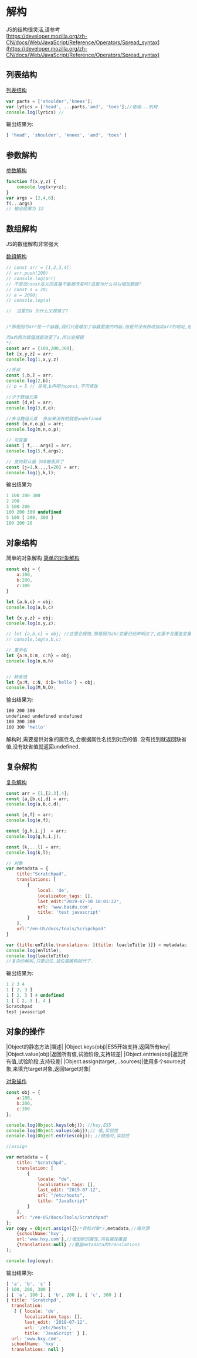 # 解构
JS的结构很灵活,请参考  
[https://developer.mozilla.org/zh-CN/docs/Web/JavaScript/Reference/Operators/Spread_syntax](https://developer.mozilla.org/zh-CN/docs/Web/JavaScript/Reference/Operators/Spread_syntax)

## 列表结构
[列表结构](js代码/解构/列表结构.js)
```js
var parts = ['shoulder','knees'];
var lytics = ['head', ...parts,'and', 'toes'];//使用...机构
console.log(lyrics) //
```
输出结果为:
```js
[ 'head', 'shoulder', 'knees', 'and', 'toes' ]
```

## 参数解构
[参数解构](js代码/解构/参数解构.js)
```js
function f(x,y,z) {
    console.log(x+y+z);
}
var args = [2,4,6];
f(...args)
// 输出结果为 12
```

## 数组解构
JS的数组解构非常强大  

[数组解构](js代码/解构/数组解构.js)
```js
// const arr = [1,2,3,4];
// arr.push(100)
// console.log(arr)
// 不是说const定义的变量不能被改变吗?这里为什么可以增加数据?
// const a = 20;
// a = 2000;
// console.log(a)

//  这里的a 为什么又报错了?


/*那是因为arr是一个容器,我们只是增加了容器里面的内容,但是并没有修改指向arr的地址,他,这并不算是把变量改变了,

而a的两次赋值就是改变了a,所以会报错
*/
const arr = [100,200,300];
let [x,y,z] = arr;
console.log(1,x,y,z)

//丢弃
const [,b,] = arr;
console.log(2,b);
// b = 5 // 异常,b声明为const,不可修改

//少于数组元素
const [d,e] = arr;
console.log(3,d,e);

//多与数组元素  多出来没有的就是undefined
const [m,n,o,p] = arr;
console.log(m,n,o,p);

// 可变量
const [ f,...args] = arr;
console.log(5,f,args);

// 支持默认值 300被丢弃了
const [j=1,k,,,,l=20] = arr;
console.log(j,k,l);
```
输出结果为
```js
1 100 200 300
2 200
3 100 200
100 200 300 undefined
5 100 [ 200, 300 ]
100 200 20
```

## 对象结构
简单的对象解构
[简单的对象解构](js代码/解构/简单的对象解构.js)
```js
const obj = {
    a:100,
    b:200,
    c:300
}

let {a,b,c} = obj;
console.log(a,b,c)

let {x,y,z} = obj;
console.log(x,y,z);

// let {a,b,c} = obj; //这里会报错,那是因为abc变量已经声明过了,这里不会覆盖变量,而是抛异常,正确的做法事,取别名,即重命名
// console.log(a,b,c)

// 重命名
let {a:n,b:m, c:h} = obj;
console.log(n,m,h)


// 缺省值
let {a:M, c:N, d:D='hello'} = obj;
console.log(M,N,D);
```
输出结果为:  
```sh
100 200 300
undefined undefined undefined
100 200 300
100 300 'hello'
```

解构时,需要提供对象的属性名,会根据属性名找到对应的值. 没有找到就返回缺省值,没有缺省值就返回undefined.

## 复杂解构
[复杂解构](js代码/解构/复杂解构.js)
```js
const arr = [1,[2,3],4];
const [a,[b,c],d] = arr;
console.log(a,b,c,d);

const [e,f] = arr;
console.log(e,f);

const [g,h,i,j]  = arr;
console.log(g,h,i,j);

const [k,...l] = arr;
console.log(k,l);

// 对象
var metadata = {
    title:"Scratchpad",
    translations: [
        {
            local: 'de',
            localizaton_tags: [],
            last_edit:"2019-07-10 18:01:22",
            url: 'www.baidu.com',
            title: 'test javascript'
        }
    ],
    url:"/en-US/docs/Tools/Scripchpad"
}

var {title:enTitle,translations: [{title: loacleTitle }]} = metadata;
console.log(enTitle);
console.log(loacleTitle)
//复杂的解构,只要记住,按位置解构就行了.
```
输出结果为:  
```js
1 2 3 4
1 [ 2, 3 ]
1 [ 2, 3 ] 4 undefined
1 [ [ 2, 3 ], 4 ]
Scratchpad
test javascript
```

## 对象的操作
|Object的静态方法|描述|
|Object.keys(obj)|ES5开始支持,返回所有key|
|Object.value(obj)|返回所有值,试验阶段,支持较差|
|Object.entries(obj)|返回所有值,试验阶段,支持较差|
|Object.assign(target,...sources)|使用多个source对象,来填充target对象,返回target对象|

[对象操作](js代码/解构/对象操作.js)
```js
const obj = {
    a:100,
    b:200,
    c:300
};

console.log(Object.keys(obj)); //key,ES5
console.log(Object.values(obj));// 值,实验性
console.log(Object.entries(obj)); //键值对,实验性

//assign

var metadata = {
    title: "Scratchpd",
    translation: [
        {
            locale: "de",
            localization_tags: [],
            last_edit: "2019-07-12",
            url: "/etc/hosts",
            title: "JavaScript"
        }
    ],
    url: "/en-US/docs/Tools/Scratchpad"
};
var copy = Object.assign({}/*目标对象*/,metadata,//填充源
    {schoolName:'hxy',
    url:'www.hxy.com'},//增加新的属性,同名属性覆盖
    {translations:null} //覆盖metadata的translations
);

console.log(copy);


```

输出结果为:  

```js
[ 'a', 'b', 'c' ]
[ 100, 200, 300 ]
[ [ 'a', 100 ], [ 'b', 200 ], [ 'c', 300 ] ]
{ title: 'Scratchpd',
  translation:
   [ { locale: 'de',
       localization_tags: [],
       last_edit: '2019-07-12',
       url: '/etc/hosts',
       title: 'JavaScript' } ],
  url: 'www.hxy.com',
  schoolName: 'hxy',
  translations: null }
```